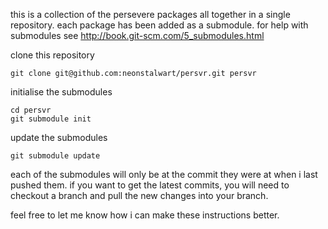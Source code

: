 this is a collection of the persevere packages all together in a single repository. each package has been added as a submodule. for help with submodules see http://book.git-scm.com/5_submodules.html

clone this repository

    git clone git@github.com:neonstalwart/persvr.git persvr

initialise the submodules

    cd persvr
    git submodule init

update the submodules

    git submodule update

each of the submodules will only be at the commit they were at when i last pushed them.  if you want to get the latest commits, you will need to checkout a branch and pull the new changes into your branch.

feel free to let me know how i can make these instructions better.
